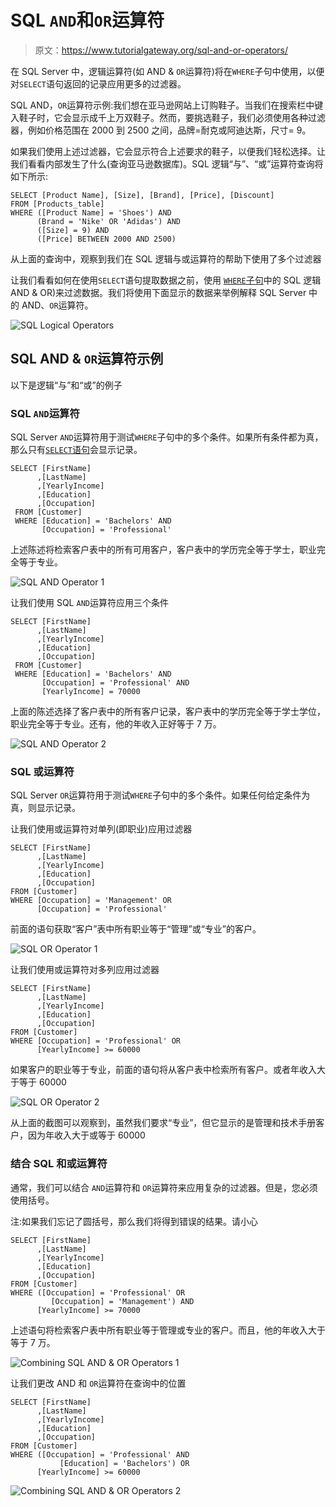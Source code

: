 # SQL `AND`和`OR`运算符

> 原文：<https://www.tutorialgateway.org/sql-and-or-operators/>

在 SQL Server 中，逻辑运算符(如 AND & `OR`运算符)将在`WHERE`子句中使用，以便对`SELECT`语句返回的记录应用更多的过滤器。

SQL AND，`OR`运算符示例:我们想在亚马逊网站上订购鞋子。当我们在搜索栏中键入鞋子时，它会显示成千上万双鞋子。然而，要挑选鞋子，我们必须使用各种过滤器，例如价格范围在 2000 到 2500 之间，品牌=耐克或阿迪达斯，尺寸= 9。

如果我们使用上述过滤器，它会显示符合上述要求的鞋子，以便我们轻松选择。让我们看看内部发生了什么(查询亚马逊数据库)。SQL 逻辑“与”、“或”运算符查询将如下所示:

```
SELECT [Product Name], [Size], [Brand], [Price], [Discount]
FROM [Products_table]
WHERE ([Product Name] = 'Shoes') AND 
      (Brand = 'Nike' OR 'Adidas') AND
      ([Size] = 9) AND 
      ([Price] BETWEEN 2000 AND 2500)
```

从上面的查询中，观察到我们在 SQL 逻辑与或运算符的帮助下使用了多个过滤器

让我们看看如何在使用`SELECT`语句提取数据之前，使用 [`WHERE`子句](https://www.tutorialgateway.org/sql-where-clause/)中的 SQL 逻辑 AND & OR)来过滤数据。我们将使用下面显示的数据来举例解释 SQL Server 中的 AND、`OR`运算符。

![SQL Logical Operators](img/44bc547ddc976ecc5103fffb9245f100.png)

## SQL AND & `OR`运算符示例

以下是逻辑“与”和“或”的例子

### SQL `AND`运算符

SQL Server `AND`运算符用于测试`WHERE`子句中的多个条件。如果所有条件都为真，那么只有[`SELECT`语句](https://www.tutorialgateway.org/sql-select-statement/)会显示记录。

```
SELECT [FirstName]
      ,[LastName]
      ,[YearlyIncome]
      ,[Education]
      ,[Occupation]
 FROM [Customer]
 WHERE [Education] = 'Bachelors' AND 
       [Occupation] = 'Professional'
```

上述陈述将检索客户表中的所有可用客户，客户表中的学历完全等于学士，职业完全等于专业。

![SQL AND Operator 1](img/3fb0de457819ddc18edac08166f2b898.png)

让我们使用 SQL `AND`运算符应用三个条件

```
SELECT [FirstName]
      ,[LastName]
      ,[YearlyIncome]
      ,[Education]
      ,[Occupation]
 FROM [Customer]
 WHERE [Education] = 'Bachelors' AND 
       [Occupation] = 'Professional' AND
       [YearlyIncome] = 70000
```

上面的陈述选择了客户表中的所有客户记录，客户表中的学历完全等于学士学位，职业完全等于专业。还有，他的年收入正好等于 7 万。

![SQL AND Operator 2](img/d72e3f54d24c8aef2c538597a5be694f.png)

### SQL 或运算符

SQL Server `OR`运算符用于测试`WHERE`子句中的多个条件。如果任何给定条件为真，则显示记录。

让我们使用或运算符对单列(即职业)应用过滤器

```
SELECT [FirstName]
      ,[LastName]
      ,[YearlyIncome]
      ,[Education]
      ,[Occupation]
FROM [Customer]
WHERE [Occupation] = 'Management' OR
      [Occupation] = 'Professional'
```

前面的语句获取“客户”表中所有职业等于“管理”或“专业”的客户。

![SQL OR Operator 1](img/3c0e1e4d4f399ae0c00c50b789b2a5cf.png)

让我们使用或运算符对多列应用过滤器

```
SELECT [FirstName]
      ,[LastName]
      ,[YearlyIncome]
      ,[Education]
      ,[Occupation]
FROM [Customer]
WHERE [Occupation] = 'Professional' OR
      [YearlyIncome] >= 60000
```

如果客户的职业等于专业，前面的语句将从客户表中检索所有客户。或者年收入大于等于 60000

![SQL OR Operator 2](img/aef86bb05a189c88682c5156b292207f.png)

从上面的截图可以观察到，虽然我们要求“专业”，但它显示的是管理和技术手册客户，因为年收入大于或等于 60000

### 结合 SQL 和或运算符

通常，我们可以结合 `AND`运算符和 `OR`运算符来应用复杂的过滤器。但是，您必须使用括号。

注:如果我们忘记了圆括号，那么我们将得到错误的结果。请小心

```
SELECT [FirstName]
      ,[LastName]
      ,[YearlyIncome]
      ,[Education]
      ,[Occupation]
FROM [Customer]
WHERE ([Occupation] = 'Professional' OR 
         [Occupation] = 'Management') AND
      [YearlyIncome] >= 70000
```

上述语句将检索客户表中所有职业等于管理或专业的客户。而且，他的年收入大于等于 7 万。

![Combining SQL AND & OR Operators 1](img/25033f651b75c873f96302380fba2ec1.png)

让我们更改 AND 和 `OR`运算符在查询中的位置

```
SELECT [FirstName]
      ,[LastName]
      ,[YearlyIncome]
      ,[Education]
      ,[Occupation]
FROM [Customer]
WHERE ([Occupation] = 'Professional' AND 
           [Education] = 'Bachelors') OR
      [YearlyIncome] >= 60000
```

![Combining SQL AND & OR Operators 2](img/79b7ab39d7c38af9676df5ae6d47447e.png)